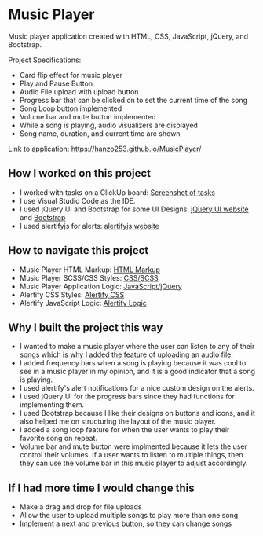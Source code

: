 # Music Player

Music player application created with HTML, CSS, JavaScript, jQuery, and Bootstrap.

Project Specifications:

- Card flip effect for music player
- Play and Pause Button
- Audio File upload with upload button
- Progress bar that can be clicked on to set the current time of the song
- Song Loop button implemented
- Volume bar and mute button implemented
- While a song is playing, audio visualizers are displayed
- Song name, duration, and current time are shown

Link to application: https://hanzo253.github.io/MusicPlayer/

## How I worked on this project

- I worked with tasks on a ClickUp board: [Screenshot of tasks](https://lensdump.com/a/gikFa)
- I use Visual Studio Code as the IDE.
- I used jQuery UI and Bootstrap for some UI Designs: [jQuery UI website](https://jqueryui.com/) and [Bootstrap](https://getbootstrap.com/)
- I used alertifyjs for alerts: [alertifyjs website](https://alertifyjs.com/)

## How to navigate this project

- Music Player HTML Markup: [HTML Markup](https://github.com/Hanzo253/MusicPlayer/blob/master/index.html)
- Music Player SCSS/CSS Styles: [CSS/SCSS](https://github.com/Hanzo253/MusicPlayer/blob/master/styles.scss)
- Music Player Application Logic: [JavaScript/jQuery](https://github.com/Hanzo253/MusicPlayer/blob/master/main.js)
- Alertify CSS Styles: [Alertify CSS](https://github.com/Hanzo253/MusicPlayer/blob/master/alertify.css)
- Alertify JavaScript Logic: [Alertify Logic](https://github.com/Hanzo253/MusicPlayer/blob/master/alertify.js)

## Why I built the project this way

- I wanted to make a music player where the user can listen to any of their songs which is why I added the feature of uploading an audio file.
- I added frequency bars when a song is playing because it was cool to see in a music player in my opinion, and it is a good indicator that a song is playing.
- I used alertify's alert notifications for a nice custom design on the alerts.
- I used jQuery UI for the progress bars since they had functions for implementing them.
- I used Bootstrap because I like their designs on buttons and icons, and it also helped me on structuring the layout of the music player.
- I added a song loop feature for when the user wants to play their favorite song on repeat.
- Volume bar and mute button were implmented because it lets the user control their volumes. If a user wants to listen to multiple things, then they can use the volume bar in this music player to adjust accordingly.

## If I had more time I would change this

- Make a drag and drop for file uploads
- Allow the user to upload multiple songs to play more than one song
- Implement a next and previous button, so they can change songs
